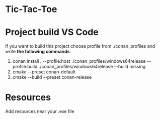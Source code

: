 # Tic-Tac-Toe

# Project build VS Code
If you want to build this project choose profile from ./conan_profiles and write **the following commands**:
1. conan install . --profile:host ./conan_profiles/windows64release --profile:build ./conan_profiles/windows64release --build missing
2. cmake --preset conan-default
3. cmake --build --preset conan-release

# Resources
Add resources near your .exe file